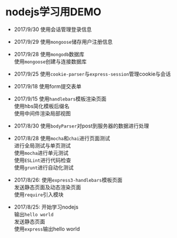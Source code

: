 # nodejs学习用DEMO

* 2017/9/30
使用会话管理登录信息  

* 2017/9/29
使用`mongoose`储存用户注册信息  

* 2017/9/28
使用`mongodb`数据库  
使用`mongoose`创建与连接数据库  

* 2017/9/25
使用`cookie-parser`与`express-session`管理cookie与会话  

* 2017/9/18
使用form提交表单  

* 2017/9/15
使用`handlebars`模板渲染页面  
使用hbs简化模板后缀名  
使用中间件渲染局部视图  

* 2017/8/30
使用`bodyParser`对post到服务器的数据进行处理  

* 2017/8/28
使用`mocha`和`chai`进行页面测试  
进行全局测试与单页测试  
使用`mocha`进行单元测试  
使用`ESLint`进行代码检查  
使用`grunt`进行自动化测试  

* 2017/8/26:
使用`express3-handlebars`模板页面  
发送静态页面及动态渲染页面  
使用`require`引入模块  

* 2017/8/25:
开始学习nodejs  
输出`hello world`  
发送静态页面  
使用`express`输出hello world  
